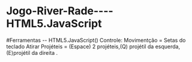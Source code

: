 # Jogo-River-Rade----HTML5.JavaScript
#Ferramentas -- HTML5.JavaScript()
Controle: Movimentção = Setas do teclado 
          Atirar Projéteis = (Espace) 2 projéteis,(Q) projétil da esquerda, (E)projétil da direita .
